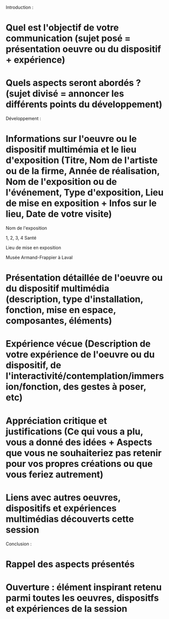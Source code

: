 Introduction :
# Quel est l'objectif de votre communication (sujet posé = présentation oeuvre ou du dispositif + expérience)


# Quels aspects seront abordés ? (sujet divisé = annoncer les différents points du développement)

Développement :
# Informations sur l'oeuvre ou le dispositif multimémia et le lieu d'exposition (Titre, Nom de l'artiste ou de la firme, Année de réalisation, Nom de l'exposition ou de l'événement, Type d'exposition, Lieu de mise en exposition + Infos sur le lieu, Date de votre visite)

Nom de l'exposition

1, 2, 3, 4 Santé

Lieu de mise en exposition

 Musée Armand-Frappier à Laval

# Présentation détaillée de l'oeuvre ou du dispositif multimédia (description, type d'installation, fonction, mise en espace, composantes, éléments)


# Expérience vécue (Description de votre expérience de l'oeuvre ou du dispositif, de l'interactivité/contemplation/immersion/fonction, des gestes à poser, etc)


# Appréciation critique et justifications (Ce qui vous a plu, vous a donné des idées + Aspects que vous ne souhaiteriez pas retenir pour vos propres créations ou que vous feriez autrement)


#  Liens avec autres oeuvres, dispositifs et expériences multimédias découverts cette session

Conclusion :
 # Rappel des aspects présentés

 
 # Ouverture : élément inspirant retenu parmi toutes les oeuvres, dispositfs et expériences de la session
